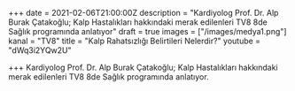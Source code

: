 +++
date = 2021-02-06T21:00:00Z
description = "Kardiyolog Prof. Dr. Alp Burak Çatakoğlu; Kalp Hastalıkları hakkındaki merak edilenleri TV8 8de Sağlık programında anlatıyor"
draft = true
images = ["/images/medya1.png"]
kanal = "TV8"
title = "Kalp Rahatsızlığı Belirtileri Nelerdir?"
youtube = "dWq3i2YQw2U"

+++
Kardiyolog Prof. Dr. Alp Burak Çatakoğlu; Kalp Hastalıkları hakkındaki merak edilenleri TV8 8de Sağlık programında anlatıyor.